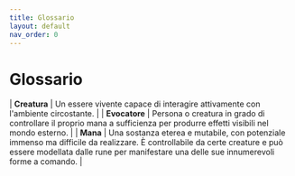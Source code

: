 ```yaml
---
title: Glossario
layout: default
nav_order: 0
---
```


# **Glossario**

| **Creatura** | Un essere vivente capace di interagire attivamente con l'ambiente circostante. |
| **Evocatore** | Persona o creatura in grado di controllare il proprio mana a sufficienza per produrre effetti visibili nel mondo esterno. |
| **Mana** | Una sostanza eterea e mutabile, con potenziale immenso ma difficile da realizzare. È controllabile da certe creature e può essere modellata dalle rune per manifestare una delle sue innumerevoli forme a comando. |